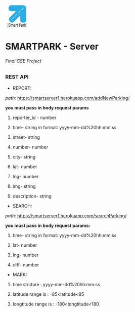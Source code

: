 ![SMARTPARK](./assets/LOGODAVID3-0.png) 
# SMARTPARK - Server 
###### Final CSE Project 

### REST API
* REPORT:

*path:* https://smartserver1.herokuapp.com/addNewParking/

**you must pass in body request params**

1. reporter_id - number

2. time- string in format: yyyy-mm-dd%20hh:mm:ss

3. street- string

4. number- number

5. city- string

6. lat- number

7. lng- number

8. img- string

9. description- string

* SEARCH:

*path:* https://smartserver1.herokuapp.com/searchParking/

**you must pass in body request params:**

1. time- string in format: yyyy-mm-dd%20hh:mm:ss

2. lat- number

3. lng- number

4. diff- number


* MARK:


1. time strcture : yyyy-mm-dd%20hh:mm:ss

2. latitude range is : -85<latitude<85

3. longtitude range is : -180<longtitude<180



